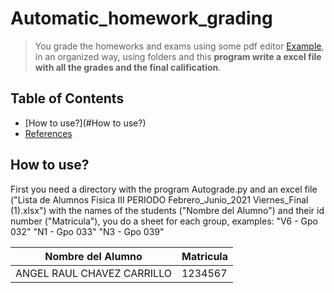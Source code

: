 # Automatic_homework_grading
> You grade the homeworks and exams using some pdf editor [Example](https://www.ilovepdf.com/es/editar-pdf), in an organized way, using folders and this **program write a excel file with all the grades and the final calification**.

## Table of Contents
* [How to use?](#How to use?)
* [References](#References)
<!-- * [License](#license) -->

## How to use? 
First you need a directory with the program Autograde.py and an excel file ("Lista de Alumnos Fisica III PERIODO Febrero_Junio_2021 Viernes_Final (1).xlsx") with the names of the students ("Nombre del Alumno") and their id number ("Matricula"), you do a sheet for each group, examples: "V6 - Gpo 032" "N1 - Gpo 033" "N3 - Gpo 039"

Nombre del Alumno | Matricula 
--- | --- 
ANGEL RAUL CHAVEZ CARRILLO| 1234567 
